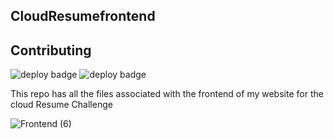 ## CloudResumefrontend
## Contributing


![deploy badge](https://github.com/loggerboy9325/CloudResumefrontend/actions/workflows/cypress.yml/badge.svg)
![deploy badge](https://github.com/loggerboy9325/CloudResumefrontend/actions/workflows/main.yml/badge.svg)



This repo has all the files associated with the frontend of my website for the cloud Resume Challenge 




![Frontend (6)](https://user-images.githubusercontent.com/101529495/194726354-d9a11a9b-3941-4b9a-96fc-731ae18b3230.png)






